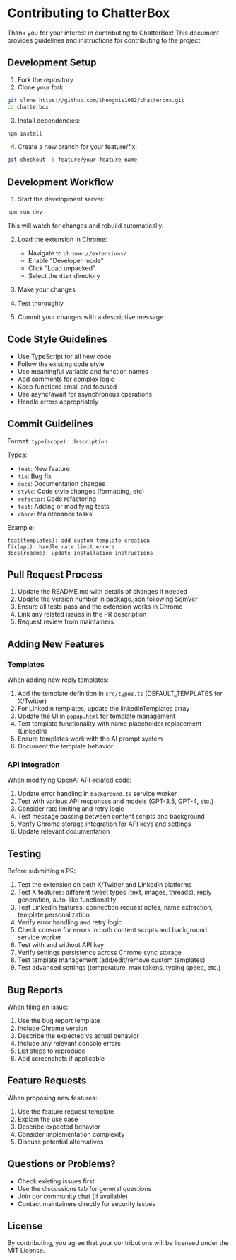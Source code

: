 # Contributing to ChatterBox

Thank you for your interest in contributing to ChatterBox! This document provides guidelines and instructions for contributing to the project.

## Development Setup

1. Fork the repository
2. Clone your fork:
```bash
git clone https://github.com/theognis1002/chatterbox.git
cd chatterbox
```
3. Install dependencies:
```bash
npm install
```
4. Create a new branch for your feature/fix:
```bash
git checkout -b feature/your-feature-name
```

## Development Workflow

1. Start the development server:
```bash
npm run dev
```
This will watch for changes and rebuild automatically.

2. Load the extension in Chrome:
   - Navigate to `chrome://extensions/`
   - Enable "Developer mode"
   - Click "Load unpacked"
   - Select the `dist` directory

3. Make your changes
4. Test thoroughly
5. Commit your changes with a descriptive message

## Code Style Guidelines

- Use TypeScript for all new code
- Follow the existing code style
- Use meaningful variable and function names
- Add comments for complex logic
- Keep functions small and focused
- Use async/await for asynchronous operations
- Handle errors appropriately

## Commit Guidelines

Format: `type(scope): description`

Types:
- `feat`: New feature
- `fix`: Bug fix
- `docs`: Documentation changes
- `style`: Code style changes (formatting, etc)
- `refactor`: Code refactoring
- `test`: Adding or modifying tests
- `chore`: Maintenance tasks

Example:
```
feat(templates): add custom template creation
fix(api): handle rate limit errors
docs(readme): update installation instructions
```

## Pull Request Process

1. Update the README.md with details of changes if needed
2. Update the version number in package.json following [SemVer](https://semver.org/)
3. Ensure all tests pass and the extension works in Chrome
4. Link any related issues in the PR description
5. Request review from maintainers

## Adding New Features

### Templates
When adding new reply templates:
1. Add the template definition in `src/types.ts` (DEFAULT_TEMPLATES for X/Twitter)
2. For LinkedIn templates, update the linkedinTemplates array
3. Update the UI in `popup.html` for template management
4. Test template functionality with name placeholder replacement (LinkedIn)
5. Ensure templates work with the AI prompt system
6. Document the template behavior

### API Integration
When modifying OpenAI API-related code:
1. Update error handling in `background.ts` service worker
2. Test with various API responses and models (GPT-3.5, GPT-4, etc.)
3. Consider rate limiting and retry logic
4. Test message passing between content scripts and background
5. Verify Chrome storage integration for API keys and settings
6. Update relevant documentation

## Testing

Before submitting a PR:
1. Test the extension on both X/Twitter and LinkedIn platforms
2. Test X features: different tweet types (text, images, threads), reply generation, auto-like functionality
3. Test LinkedIn features: connection request notes, name extraction, template personalization
4. Verify error handling and retry logic
5. Check console for errors in both content scripts and background service worker
6. Test with and without API key
7. Verify settings persistence across Chrome sync storage
8. Test template management (add/edit/remove custom templates)
9. Test advanced settings (temperature, max tokens, typing speed, etc.)

## Bug Reports

When filing an issue:
1. Use the bug report template
2. Include Chrome version
3. Describe the expected vs actual behavior
4. Include any relevant console errors
5. List steps to reproduce
6. Add screenshots if applicable

## Feature Requests

When proposing new features:
1. Use the feature request template
2. Explain the use case
3. Describe expected behavior
4. Consider implementation complexity
5. Discuss potential alternatives

## Questions or Problems?

- Check existing issues first
- Use the discussions tab for general questions
- Join our community chat (if available)
- Contact maintainers directly for security issues

## License

By contributing, you agree that your contributions will be licensed under the MIT License.
